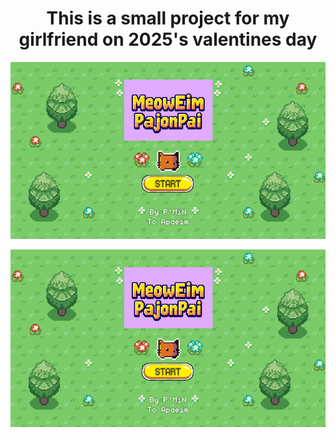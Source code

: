 <h1 align="center">This is a small project for my girlfriend on 2025's valentines day</h1>
<p align="center">
    <img src="Resources/StartScreen.png" alt="StartScreen">
</p>

![StartScreen](Resources/StartScreen.png)
